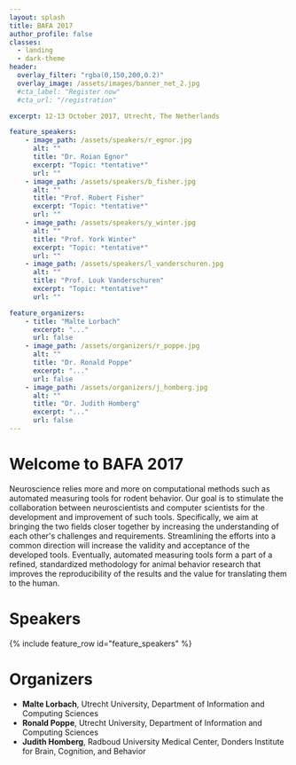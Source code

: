 ```yaml
---
layout: splash
title: BAFA 2017
author_profile: false
classes:
  - landing
  - dark-theme
header:
  overlay_filter: "rgba(0,150,200,0.2)"
  overlay_image: /assets/images/banner_net_2.jpg
  #cta_label: "Register now"
  #cta_url: "/registration"

excerpt: 12-13 October 2017, Utrecht, The Netherlands

feature_speakers:
    - image_path: /assets/speakers/r_egnor.jpg
      alt: ""
      title: "Dr. Roian Egnor"
      excerpt: "Topic: *tentative*"
      url: ""
    - image_path: /assets/speakers/b_fisher.jpg
      alt: ""
      title: "Prof. Robert Fisher"
      excerpt: "Topic: *tentative*"
      url: ""
    - image_path: /assets/speakers/y_winter.jpg
      alt: ""
      title: "Prof. York Winter"
      excerpt: "Topic: *tentative*"
      url: ""
    - image_path: /assets/speakers/l_vanderschuren.jpg
      alt: ""
      title: "Prof. Louk Vanderschuren"
      excerpt: "Topic: *tentative*"
      url: ""

feature_organizers:
    - title: "Malte Lorbach"
      excerpt: "..."
      url: false
    - image_path: /assets/organizers/r_poppe.jpg
      alt: ""
      title: "Dr. Ronald Poppe"
      excerpt: "..."
      url: false
    - image_path: /assets/organizers/j_homberg.jpg
      alt: ""
      title: "Dr. Judith Homberg"
      excerpt: "..."
      url: false
---
```


# Welcome to BAFA 2017
Neuroscience relies more and more on computational methods such as automated measuring tools for rodent behavior. Our goal is to stimulate the collaboration between neuroscientists and computer scientists for the development and improvement of such tools. Specifically, we aim at bringing the two fields closer together by increasing the understanding of each other's challenges and requirements. Streamlining the efforts into a common direction will increase the validity and acceptance of the developed tools. Eventually, automated measuring tools form a part of a refined, standardized methodology for animal behavior research that improves the reproducibility of the results and the value for translating them to the human.

# Speakers

{% include feature_row id="feature_speakers" %}


# Organizers

* **Malte Lorbach**, Utrecht University, Department of Information and Computing Sciences
* **Ronald Poppe**, Utrecht University, Department of Information and Computing Sciences
* **Judith Homberg**, Radboud University Medical Center, Donders Institute for Brain, Cognition, and Behavior
